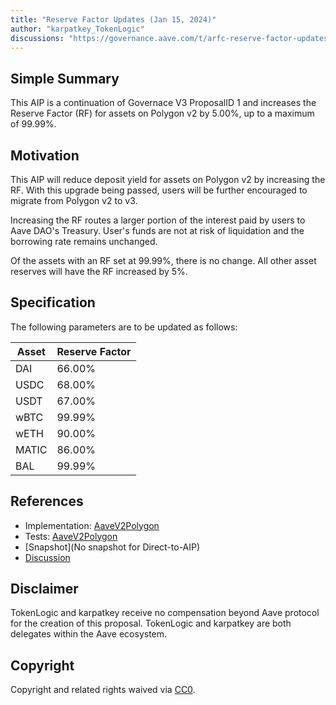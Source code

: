 ```yaml
---
title: "Reserve Factor Updates (Jan 15, 2024)"
author: "karpatkey_TokenLogic"
discussions: "https://governance.aave.com/t/arfc-reserve-factor-updates-polygon-aave-v2/13937"
---
```


## Simple Summary

This AIP is a continuation of Governace V3 ProposalID 1 and increases the Reserve Factor (RF) for assets on Polygon v2 by 5.00%, up to a maximum of 99.99%.

## Motivation

This AIP will reduce deposit yield for assets on Polygon v2 by increasing the RF. With this upgrade being passed, users will be further encouraged to migrate from Polygon v2 to v3.

Increasing the RF routes a larger portion of the interest paid by users to Aave DAO's Treasury. User's funds are not at risk of liquidation and the borrowing rate remains unchanged.

Of the assets with an RF set at 99.99%, there is no change. All other asset reserves will have the RF increased by 5%.

## Specification

The following parameters are to be updated as follows:

| Asset | Reserve Factor |
| ----- | -------------- |
| DAI   | 66.00%         |
| USDC  | 68.00%         |
| USDT  | 67.00%         |
| wBTC  | 99.99%         |
| wETH  | 90.00%         |
| MATIC | 86.00%         |
| BAL   | 99.99%         |

## References

- Implementation: [AaveV2Polygon](https://github.com/bgd-labs/aave-proposals-v3/blob/main/src/20240108_AaveV2Polygon_ReserveFactorUpdatesJan152024/AaveV2Polygon_ReserveFactorUpdatesJan152024_20240108.sol)
- Tests: [AaveV2Polygon](https://github.com/bgd-labs/aave-proposals-v3/blob/main/src/20240108_AaveV2Polygon_ReserveFactorUpdatesJan152024/AaveV2Polygon_ReserveFactorUpdatesJan152024_20240108.t.sol)
- [Snapshot](No snapshot for Direct-to-AIP)
- [Discussion](https://governance.aave.com/t/arfc-reserve-factor-updates-polygon-aave-v2/13937/14)

## Disclaimer

TokenLogic and karpatkey receive no compensation beyond Aave protocol for the creation of this proposal. TokenLogic and karpatkey are both delegates within the Aave ecosystem.

## Copyright

Copyright and related rights waived via [CC0](https://creativecommons.org/publicdomain/zero/1.0/).
